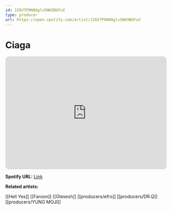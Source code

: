 ```yaml
---
id: 1I6V7P9N8Qglv5NH3BbFuV
type: producer
url: https://open.spotify.com/artist/1I6V7P9N8Qglv5NH3BbFuV
---
```

# Ciaga

<iframe style="border-radius:12px" src="https://open.spotify.com/embed/artist/1I6V7P9N8Qglv5NH3BbFuV" width="100%" height="352" frameBorder="0" allowfullscreen="" allow="autoplay; clipboard-write; encrypted-media; fullscreen; picture-in-picture" loading="lazy"></iframe>

**Spotify URL:** [Link](https://open.spotify.com/artist/1I6V7P9N8Qglv5NH3BbFuV)

**Related artists:**

[[Hell Yes]]
[[Faroon]]
[[Olexesh]]
[[producers/efro]]
[[producers/DR.Q]]
[[producers/YUNG MOJI]]

